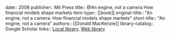 date:: 2008
publisher:: Mit Press
title:: @An engine, not a camera How financial models shape markets
item-type:: [[book]]
original-title:: "An engine, not a camera: How financial models shape markets"
short-title:: "An engine, not a camera"
authors:: [[Donald MacKenzie]]
library-catalog:: Google Scholar
links:: [Local library](zotero://select/library/items/643DULL9), [Web library](https://www.zotero.org/users/6520516/items/643DULL9)
